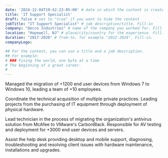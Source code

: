 ```yaml
---
date: '2024-12-04T19:42:23-05:00' # date in which the content is created - defaults to "today"
title: 'IT Support Specialist'
draft: false # set to "true" if you want to hide the content 
jobTitle: "IT Support Specialist" # job description/title. Fill-in
company: "Decco Industries" # name of the company you worked for. Fill-in
location: "Hopewell, NJ" # place/city/country for the experience. Fill-in.
duration: "2017-2020" # from-to, for example "2022-2024". Fill-in.
companyLogo:

## For the content, you can use a title and a job description.
## For example:
# ### Fixing the world, one byte at a time
# The beginning of a great career. 
# 
---
```

Managed the migration of +1200 end user devices from Windows 7 to Windows 10, leading a team of +10 employees.

Coordinate the technical acquisition of multiple private practices. Leading projects from the purchasing of IT equipment through deployment of physical hardware.

Lead technician in the process of migrating the organization's antivirus solution from McAfee to VMware's CarbonBlack. Responsible for AV testing and deployment for +3000 end user devices and servers.

Assist the help desk providing desktop and mobile support, diagnosing, troubleshooting and resolving client issues with hardware maintenance, installations and upgrades.
